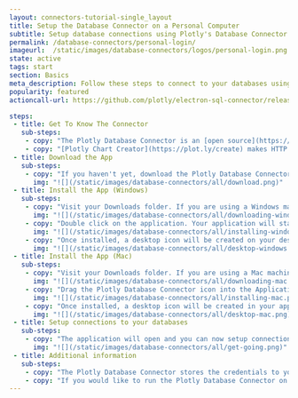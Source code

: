```yaml
---
layout: connectors-tutorial-single_layout
title: Setup the Database Connector on a Personal Computer
subtitle: Setup database connections using Plotly's Database Connector
permalink: /database-connectors/personal-login/
imageurl:  /static/images/database-connectors/logos/personal-login.png
state: active
tags: start
section: Basics
meta_description: Follow these steps to connect to your databases using Plotly On-Premise
popularity: featured
actioncall-url: https://github.com/plotly/electron-sql-connector/releases

steps:
 - title: Get To Know The Connector
   sub-steps:
    - copy: "The Plotly Database Connector is an [open source](https://github.com/plotly/plotly-database-connector) web server and application that provides an interface between the [Plotly Chart Creator](https://plot.ly/create) and your databases and datastores."
    - copy: "[Plotly Chart Creator](https://plot.ly/create) makes HTTP requests directly to the Database Connector from the web browser. The Database Connector listens for these requests and makes queries to your configured databases or datastores."
 - title: Download the App
   sub-steps:
    - copy: "If you haven't yet, download the Plotly Database Connector from this [web page](https://plot.ly/database-connectors/) to get started! Upon clicking on the download button for either Mac or Windows distribution, a file should be added to your Downloads folder."
      img: "![](/static/images/database-connectors/all/download.png)"
 - title: Install the App (Windows)
   sub-steps:
    - copy: "Visit your Downloads folder. If you are using a Windows machine (Mac instuctions will follow), double click on the application executable."
      img: "![](/static/images/database-connectors/all/downloading-windows.png)"
    - copy: "Double click on the application. Your application will start to install itself. Note that some security settings may require you to install the application as an Administrator (right click and choose the administrator option to do so). The installation process may take up to several minutes."
      img: "![](/static/images/database-connectors/all/installing-windows.png)"
    - copy: "Once installed, a desktop icon will be created on your desktop. Double click on it to open the application."
      img: "![](/static/images/database-connectors/all/desktop-windows.png)"
 - title: Install the App (Mac)
   sub-steps:
    - copy: "Visit your Downloads folder. If you are using a Mac machine (Windows instuctions are in the previous section), double click on the application installer DMG file."
      img: "![](/static/images/database-connectors/all/downloading-mac.png)"
    - copy: "Drag the Plotly Database Connector icon into the Applications folder when prompted."
      img: "![](/static/images/database-connectors/all/installing-mac.png)"
    - copy: "Once installed, a desktop icon will be created in your applications folder. Double click on it to open the application. Note that some security settings may require you to open the application as an Administrator (right click and choose the administrator option to do so). The installation process may take up to several minutes."
      img: "![](/static/images/database-connectors/all/desktop-mac.png)"
 - title: Setup connections to your databases
   sub-steps:
    - copy: "The application will open and you can now setup connections to your databases. For more specific guidance, visit the tutorial for your database visit [our full list](/database-connectors) that includes [MySQL](/database-connectors/mysql), [MS SQL](/plotly-databases/mssql), [PostgreSQL](/plotly-databases/postgres), [MariaDB](/plotly-databases/mariadb), [Redshift](/database-connectors/redshift), [Apache Drill and Parquet files](/database-connectors/apache-drill), [S3](/database-connectors/s3), [Elasticsearch](/database-connectors/elasticsearch) or [request a new one](https://plotly.typeform.com/to/KUiCSl) if you do not see what you want."
      img: "![](/static/images/database-connectors/all/get-going.png)"
 - title: Additional information
   sub-steps:
    - copy: "The Plotly Database Connector stores the credentials to your databases. It can also run queries on a schedule ([see tutorial](/database-connectors/schedule-query)). The Plotly Database Connector will save the results of the queries to user accounts in the Plotly On-Premise server through the [Plotly Grids API](https://api.plot.ly/v2)."
    - copy: "If you would like to run the Plotly Database Connector on a separate server, then you can run it headlessly from the command line ([more information](https://github.com/plotly/plotly-database-connector#run-as-headless-server))."
---
```

